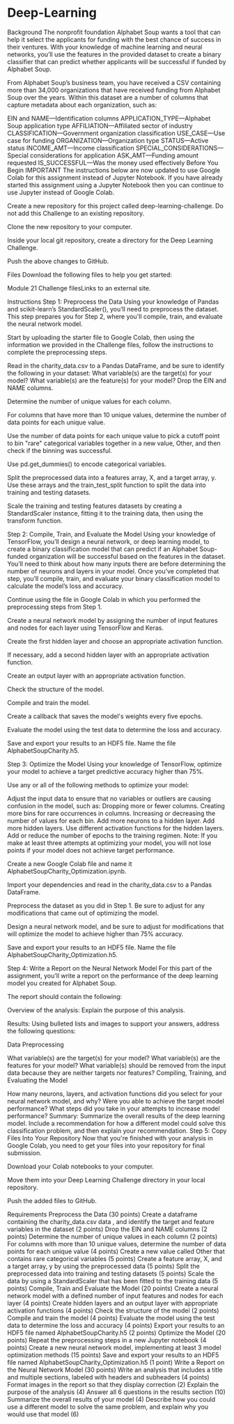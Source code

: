 # Deep-Learning

Background
The nonprofit foundation Alphabet Soup wants a tool that can help it select the applicants for funding with the best chance of success in their ventures. With your knowledge of machine learning and neural networks, you’ll use the features in the provided dataset to create a binary classifier that can predict whether applicants will be successful if funded by Alphabet Soup.

From Alphabet Soup’s business team, you have received a CSV containing more than 34,000 organizations that have received funding from Alphabet Soup over the years. Within this dataset are a number of columns that capture metadata about each organization, such as:

EIN and NAME—Identification columns
APPLICATION_TYPE—Alphabet Soup application type
AFFILIATION—Affiliated sector of industry
CLASSIFICATION—Government organization classification
USE_CASE—Use case for funding
ORGANIZATION—Organization type
STATUS—Active status
INCOME_AMT—Income classification
SPECIAL_CONSIDERATIONS—Special considerations for application
ASK_AMT—Funding amount requested
IS_SUCCESSFUL—Was the money used effectively
Before You Begin
IMPORTANT
The instructions below are now updated to use Google Colab for this assignment instead of Jupyter Notebook. If you have already started this assignment using a Jupyter Notebook then you can continue to use Jupyter instead of Google Colab.

Create a new repository for this project called deep-learning-challenge. Do not add this Challenge to an existing repository.

Clone the new repository to your computer.

Inside your local git repository, create a directory for the Deep Learning Challenge.

Push the above changes to GitHub.

Files
Download the following files to help you get started:

Module 21 Challenge filesLinks to an external site.

Instructions
Step 1: Preprocess the Data
Using your knowledge of Pandas and scikit-learn’s StandardScaler(), you’ll need to preprocess the dataset. This step prepares you for Step 2, where you'll compile, train, and evaluate the neural network model.

Start by uploading the starter file to Google Colab, then using the information we provided in the Challenge files, follow the instructions to complete the preprocessing steps.

Read in the charity_data.csv to a Pandas DataFrame, and be sure to identify the following in your dataset:
What variable(s) are the target(s) for your model?
What variable(s) are the feature(s) for your model?
Drop the EIN and NAME columns.

Determine the number of unique values for each column.

For columns that have more than 10 unique values, determine the number of data points for each unique value.

Use the number of data points for each unique value to pick a cutoff point to bin "rare" categorical variables together in a new value, Other, and then check if the binning was successful.

Use pd.get_dummies() to encode categorical variables.

Split the preprocessed data into a features array, X, and a target array, y. Use these arrays and the train_test_split function to split the data into training and testing datasets.

Scale the training and testing features datasets by creating a StandardScaler instance, fitting it to the training data, then using the transform function.

Step 2: Compile, Train, and Evaluate the Model
Using your knowledge of TensorFlow, you’ll design a neural network, or deep learning model, to create a binary classification model that can predict if an Alphabet Soup-funded organization will be successful based on the features in the dataset. You’ll need to think about how many inputs there are before determining the number of neurons and layers in your model. Once you’ve completed that step, you’ll compile, train, and evaluate your binary classification model to calculate the model’s loss and accuracy.

Continue using the file in Google Colab in which you performed the preprocessing steps from Step 1.

Create a neural network model by assigning the number of input features and nodes for each layer using TensorFlow and Keras.

Create the first hidden layer and choose an appropriate activation function.

If necessary, add a second hidden layer with an appropriate activation function.

Create an output layer with an appropriate activation function.

Check the structure of the model.

Compile and train the model.

Create a callback that saves the model's weights every five epochs.

Evaluate the model using the test data to determine the loss and accuracy.

Save and export your results to an HDF5 file. Name the file AlphabetSoupCharity.h5.

Step 3: Optimize the Model
Using your knowledge of TensorFlow, optimize your model to achieve a target predictive accuracy higher than 75%.

Use any or all of the following methods to optimize your model:

Adjust the input data to ensure that no variables or outliers are causing confusion in the model, such as:
Dropping more or fewer columns.
Creating more bins for rare occurrences in columns.
Increasing or decreasing the number of values for each bin.
Add more neurons to a hidden layer.
Add more hidden layers.
Use different activation functions for the hidden layers.
Add or reduce the number of epochs to the training regimen.
Note: If you make at least three attempts at optimizing your model, you will not lose points if your model does not achieve target performance.

Create a new Google Colab file and name it AlphabetSoupCharity_Optimization.ipynb.

Import your dependencies and read in the charity_data.csv to a Pandas DataFrame.

Preprocess the dataset as you did in Step 1. Be sure to adjust for any modifications that came out of optimizing the model.

Design a neural network model, and be sure to adjust for modifications that will optimize the model to achieve higher than 75% accuracy.

Save and export your results to an HDF5 file. Name the file AlphabetSoupCharity_Optimization.h5.

Step 4: Write a Report on the Neural Network Model
For this part of the assignment, you’ll write a report on the performance of the deep learning model you created for Alphabet Soup.

The report should contain the following:

Overview of the analysis: Explain the purpose of this analysis.

Results: Using bulleted lists and images to support your answers, address the following questions:

Data Preprocessing

What variable(s) are the target(s) for your model?
What variable(s) are the features for your model?
What variable(s) should be removed from the input data because they are neither targets nor features?
Compiling, Training, and Evaluating the Model

How many neurons, layers, and activation functions did you select for your neural network model, and why?
Were you able to achieve the target model performance?
What steps did you take in your attempts to increase model performance?
Summary: Summarize the overall results of the deep learning model. Include a recommendation for how a different model could solve this classification problem, and then explain your recommendation.
Step 5: Copy Files Into Your Repository
Now that you're finished with your analysis in Google Colab, you need to get your files into your repository for final submission.

Download your Colab notebooks to your computer.

Move them into your Deep Learning Challenge directory in your local repository.

Push the added files to GitHub.

Requirements
Preprocess the Data (30 points)
Create a dataframe containing the charity_data.csv data , and identify the target and feature variables in the dataset (2 points)
Drop the EIN and NAME columns (2 points)
Determine the number of unique values in each column (2 points)
For columns with more than 10 unique values, determine the number of data points for each unique value (4 points)
Create a new value called Other that contains rare categorical variables (5 points)
Create a feature array, X, and a target array, y by using the preprocessed data (5 points)
Split the preprocessed data into training and testing datasets (5 points)
Scale the data by using a StandardScaler that has been fitted to the training data (5 points)
Compile, Train and Evaluate the Model (20 points)
Create a neural network model with a defined number of input features and nodes for each layer (4 points)
Create hidden layers and an output layer with appropriate activation functions (4 points)
Check the structure of the model (2 points)
Compile and train the model (4 points)
Evaluate the model using the test data to determine the loss and accuracy (4 points)
Export your results to an HDF5 file named AlphabetSoupCharity.h5 (2 points)
Optimize the Model (20 points)
Repeat the preprocessing steps in a new Jupyter notebook (4 points)
Create a new neural network model, implementing at least 3 model optimization methods (15 points)
Save and export your results to an HDF5 file named AlphabetSoupCharity_Optimization.h5 (1 point)
Write a Report on the Neural Network Model (30 points)
Write an analysis that includes a title and multiple sections, labeled with headers and subheaders (4 points)
Format images in the report so that they display correction (2)
Explain the purpose of the analysis (4)
Answer all 6 questions in the results section (10)
Summarize the overall results of your model (4)
Describe how you could use a different model to solve the same problem, and explain why you would use that model (6)
